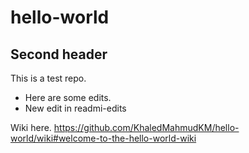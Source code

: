 # hello-world
## Second header
This is a test repo.
 - Here are some edits.
 - New edit in readmi-edits


Wiki here. https://github.com/KhaledMahmudKM/hello-world/wiki#welcome-to-the-hello-world-wiki
